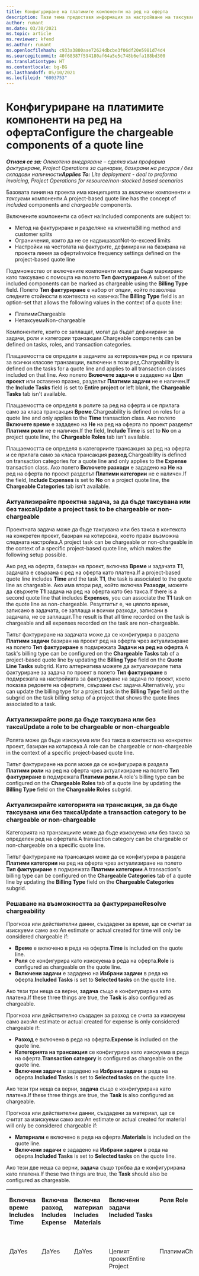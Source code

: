 ```yaml
---
title: Конфигуриране на платимите компоненти на ред на оферта
description: Тази тема предоставя информация за настройване на таксувани и неначисляеми компоненти на базирана на проект линия за оферти.
author: rumant
ms.date: 03/30/2021
ms.topic: article
ms.reviewer: kfend
ms.author: rumant
ms.openlocfilehash: c933a3800aae72624dbcbe3f06df20e5981d74d4
ms.sourcegitcommit: 40f68387f594180af64a5e5c748b6efa188bd300
ms.translationtype: HT
ms.contentlocale: bg-BG
ms.lasthandoff: 05/10/2021
ms.locfileid: "6003753"
---
```

# <a name="configure-the-chargeable-components-of-a-quote-line"></a><span data-ttu-id="5563a-103">Конфигуриране на платимите компоненти на ред на оферта</span><span class="sxs-lookup"><span data-stu-id="5563a-103">Configure the chargeable components of a quote line</span></span> 

<span data-ttu-id="5563a-104">_**Отнася се за:** Олекотено внедряване – сделка към проформа фактуриране, Project Operations за сценарии, базирани на ресурси / без складови наличности_</span><span class="sxs-lookup"><span data-stu-id="5563a-104">_**Applies To:** Lite deployment - deal to proforma invoicing, Project Operations for resource/non-stocked based scenarios_</span></span>

<span data-ttu-id="5563a-105">Базовата линия на проекта има концепцията за *включени* компоненти и *таксуеми* компоненти.</span><span class="sxs-lookup"><span data-stu-id="5563a-105">A project-based quote line has the concept of *included* components and *chargeable* components.</span></span>

<span data-ttu-id="5563a-106">Включените компоненти са обект на:</span><span class="sxs-lookup"><span data-stu-id="5563a-106">Included components are subject to:</span></span>

  - <span data-ttu-id="5563a-107">Метод на фактуриране и разделяне на клиента</span><span class="sxs-lookup"><span data-stu-id="5563a-107">Billing method and customer splits</span></span>
  - <span data-ttu-id="5563a-108">Ограничения, които да не се надвишават</span><span class="sxs-lookup"><span data-stu-id="5563a-108">Not-to-exceed limits</span></span> 
  - <span data-ttu-id="5563a-109">Настройки на честотата на фактурите, дефинирани на базирана на проекта линия за оферти</span><span class="sxs-lookup"><span data-stu-id="5563a-109">Invoice frequency settings defined on the project-based quote line</span></span>

<span data-ttu-id="5563a-110">Подмножество от включените компоненти може да бъде маркирано като таксувано с помощта на полето **Тип фактуриране**.</span><span class="sxs-lookup"><span data-stu-id="5563a-110">A subset of the included components can be marked as chargeable using the **Billing Type** field.</span></span> <span data-ttu-id="5563a-111">Полето **Тип фактуриране** е набор от опции, който позволява следните стойности в контекста на кавичка:</span><span class="sxs-lookup"><span data-stu-id="5563a-111">The **Billing Type** field is an option-set that allows the following values in the context of a quote line:</span></span>

  - <span data-ttu-id="5563a-112">Платими</span><span class="sxs-lookup"><span data-stu-id="5563a-112">Chargeable</span></span>
  - <span data-ttu-id="5563a-113">Нетаксуеми</span><span class="sxs-lookup"><span data-stu-id="5563a-113">Non-chargeable</span></span>

<span data-ttu-id="5563a-114">Компонентите, които се заплащат, могат да бъдат дефинирани за задачи, роли и категории транзакции.</span><span class="sxs-lookup"><span data-stu-id="5563a-114">Chargeable components can be defined on tasks, roles, and transaction categories.</span></span>

<span data-ttu-id="5563a-115">Плащаемостта се определя в задачите за котировъчен ред и се прилага за всички класове транзакции, включени в този ред.</span><span class="sxs-lookup"><span data-stu-id="5563a-115">Chargeability is defined on the tasks for a quote line and applies to all transaction classes included on that line.</span></span> <span data-ttu-id="5563a-116">Ако полето **Включете задачи** е зададено на **Цял проект** или оставено празно, разделът **Платими задачи** не е наличен.</span><span class="sxs-lookup"><span data-stu-id="5563a-116">If the **Include Tasks** field is set to **Entire project** or left blank, the **Chargeable Tasks** tab isn't available.</span></span>

<span data-ttu-id="5563a-117">Плащаемостта се определя в ролите за ред на оферта и се прилага само за класа трансакция **Време**.</span><span class="sxs-lookup"><span data-stu-id="5563a-117">Chargeability is defined on roles for a quote line and only applies to the **Time** transaction class.</span></span> <span data-ttu-id="5563a-118">Ако полето **Включете време** е зададено на **Не** на ред на оферта по проект разделът **Платими роли** не е наличен.</span><span class="sxs-lookup"><span data-stu-id="5563a-118">If the field, **Include Time** is set to **No** on a project quote line, the **Chargeable Roles** tab isn't available.</span></span>

<span data-ttu-id="5563a-119">Плащаемостта се определя в категориите трансакция за ред на оферта и се прилага само за класа трансакция **разход**.</span><span class="sxs-lookup"><span data-stu-id="5563a-119">Chargeability is defined on transaction categories for a  quote line and only applies to the **Expense** transaction class.</span></span> <span data-ttu-id="5563a-120">Ако полето **Включете разходи** е зададено на **Не** на ред на оферта по проект разделът **Платими категории** не е наличен.</span><span class="sxs-lookup"><span data-stu-id="5563a-120">If the field, **Include Expenses** is set to **No** on a project quote line, the **Chargeable Categories** tab isn't available.</span></span>

### <a name="update-a-project-task-to-be-chargeable-or-non-chargeable"></a><span data-ttu-id="5563a-121">Актуализирайте проектна задача, за да бъде таксувана или без такса</span><span class="sxs-lookup"><span data-stu-id="5563a-121">Update a project task to be chargeable or non-chargeable</span></span>

<span data-ttu-id="5563a-122">Проектната задача може да бъде таксувана или без такса в контекста на конкретен проект, базиран на котировка, което прави възможна следната настройка.</span><span class="sxs-lookup"><span data-stu-id="5563a-122">A project task can be chargeable or non-chargeable in the context of a specific project-based quote line, which makes the following setup possible.</span></span>

<span data-ttu-id="5563a-123">Ако ред на оферта, базиран на проект, включва **Време** и задачата **Т1**, задачата е свързана с ред на оферта като платена.</span><span class="sxs-lookup"><span data-stu-id="5563a-123">If a project-based quote line includes **Time** and the task **T1**, the task is associated to the quote line as chargeable.</span></span> <span data-ttu-id="5563a-124">Ако има втори ред, който включва **Разходи**, можете да свържете **Т1** задача на ред на оферта като без такса.</span><span class="sxs-lookup"><span data-stu-id="5563a-124">If there is a second quote line that includes **Expenses**, you can associate the **T1** task on the quote line as non-chargeable.</span></span> <span data-ttu-id="5563a-125">Резултатът е, че цялото време, записано в задачата, се заплаща и всички разходи, записани в задачата, не се заплащат.</span><span class="sxs-lookup"><span data-stu-id="5563a-125">The result is that all time recorded on the task is chargeable and all expenses recorded on the task are non-chargeable.</span></span>

<span data-ttu-id="5563a-126">Типът фактуриране на задачата може да се конфигурира в раздела **Платими задачи** базиран на проект ред на оферта чрез актуализиране на полето **Тип фактуриране** в подмрежата **Задачи на ред на оферта**.</span><span class="sxs-lookup"><span data-stu-id="5563a-126">A task's billing type can be configured on the **Chargeable Tasks** tab of a project-based quote line by updating the **Billing Type** field on the **Quote Line Tasks** subgrid.</span></span> <span data-ttu-id="5563a-127">Като алтернатива можете да актуализирате типа фактуриране за задача по проект в полето **Тип фактуриране** в подмрежата на настройката за фактуриране на задача по проект, което показва редовете на офертите, свързани със задача.</span><span class="sxs-lookup"><span data-stu-id="5563a-127">Alternatively, you can update the billing type for a project task in the **Billing Type** field on the subgrid on the task billing setup of a project that shows the quote lines associated to a task.</span></span>

### <a name="update-a-role-to-be-chargeable-or-non-chargeable"></a><span data-ttu-id="5563a-128">Актуализирайте роля да бъде таксувана или без такса</span><span class="sxs-lookup"><span data-stu-id="5563a-128">Update a role to be chargeable or non-chargeable</span></span>

<span data-ttu-id="5563a-129">Ролята може да бъде изискуема или без такса в контекста на конкретен проект, базиран на котировка.</span><span class="sxs-lookup"><span data-stu-id="5563a-129">A role can be chargeable or non-chargeable in the context of a specific project-based quote line.</span></span>

<span data-ttu-id="5563a-130">Типът фактуриране на роля може да се конфигурира в раздела **Платими роли** на ред на оферта чрез актуализиране на полето **Тип фактуриране** в подмрежата **Платими роли**.</span><span class="sxs-lookup"><span data-stu-id="5563a-130">A role's billing type can be configured on the **Chargeable Roles** tab of a quote line by updating the **Billing Type** field on the **Chargeable Roles** subgrid.</span></span>

### <a name="update-a-transaction-category-to-be-chargeable-or-non-chargeable"></a><span data-ttu-id="5563a-131">Актуализирайте категорията на трансакция, за да бъде таксувана или без такса</span><span class="sxs-lookup"><span data-stu-id="5563a-131">Update a transaction category to be chargeable or non-chargeable</span></span>

<span data-ttu-id="5563a-132">Категорията на транзакциите може да бъде изискуема или без такса за определен ред на офертата.</span><span class="sxs-lookup"><span data-stu-id="5563a-132">A transaction category can be chargeable or non-chargeable on a specific quote line.</span></span>

<span data-ttu-id="5563a-133">Типът фактуриране на трансакция може да се конфигурира в раздела **Платими категории** на ред на оферта чрез актуализиране на полето **Тип фактуриране** в подмрежата **Платими категории**.</span><span class="sxs-lookup"><span data-stu-id="5563a-133">A transaction's billing type can be configured on the **Chargeable Categories** tab of a quote line by updating the **Billing Type** field on the **Chargeable Categories** subgrid.</span></span>

### <a name="resolve-chargeability"></a><span data-ttu-id="5563a-134">Решаване на възможността за фактуриране</span><span class="sxs-lookup"><span data-stu-id="5563a-134">Resolve chargeability</span></span>
<span data-ttu-id="5563a-135">Прогноза или действителни данни, създадени за време, ще се считат за изискуеми само ако:</span><span class="sxs-lookup"><span data-stu-id="5563a-135">An estimate or actual created for time will only be considered chargeable if:</span></span>

   - <span data-ttu-id="5563a-136">**Време** е включено в реда на оферта.</span><span class="sxs-lookup"><span data-stu-id="5563a-136">**Time** is included on the quote line.</span></span>
   - <span data-ttu-id="5563a-137">**Роля** се конфигурира като изискуема в реда на оферта.</span><span class="sxs-lookup"><span data-stu-id="5563a-137">**Role** is configured as chargeable on the quote line.</span></span>
   - <span data-ttu-id="5563a-138">**Включени задачи** е зададено на **Избрани задачи** в реда на оферта.</span><span class="sxs-lookup"><span data-stu-id="5563a-138">**Included Tasks** is set to **Selected tasks** on the quote line.</span></span> 

<span data-ttu-id="5563a-139">Ако тези три неща са верни, **задача** също е конфигурирана като платена.</span><span class="sxs-lookup"><span data-stu-id="5563a-139">If these three things are true, the **Task** is also configured as chargeable.</span></span> 

<span data-ttu-id="5563a-140">Прогноза или действително създаден за разход се счита за изискуем само ако:</span><span class="sxs-lookup"><span data-stu-id="5563a-140">An estimate or actual created for expense is only considered chargeable if:</span></span> 

   - <span data-ttu-id="5563a-141">**Разход** е включено в реда на оферта.</span><span class="sxs-lookup"><span data-stu-id="5563a-141">**Expense** is included on the quote line.</span></span>
   - <span data-ttu-id="5563a-142">**Категорията на трансакция** се конфигурира като изискуема в реда на оферта.</span><span class="sxs-lookup"><span data-stu-id="5563a-142">**Transaction category** is configured as chargeable on the quote line.</span></span>
   - <span data-ttu-id="5563a-143">**Включени задачи** е зададено на **Избрани задачи** в реда на оферта.</span><span class="sxs-lookup"><span data-stu-id="5563a-143">**Included Tasks** is set to **Selected tasks** on the quote line.</span></span>

<span data-ttu-id="5563a-144">Ако тези три неща са верни, **задача** също е конфигурирана като платена.</span><span class="sxs-lookup"><span data-stu-id="5563a-144">If these three things are true, the **Task** is also configured as chargeable.</span></span> 

<span data-ttu-id="5563a-145">Прогноза или действителни данни, създадени за материал, ще се считат за изискуеми само ако:</span><span class="sxs-lookup"><span data-stu-id="5563a-145">An estimate or actual created for material will only be considered chargeable if:</span></span>

   - <span data-ttu-id="5563a-146">**Материали** е включено в реда на оферта.</span><span class="sxs-lookup"><span data-stu-id="5563a-146">**Materials** is included on the quote line.</span></span>
   - <span data-ttu-id="5563a-147">**Включени задачи** е зададено на **Избрани задачи** в реда на оферта.</span><span class="sxs-lookup"><span data-stu-id="5563a-147">**Included Tasks** is set to **Selected tasks** on the quote line.</span></span>

<span data-ttu-id="5563a-148">Ако тези две неща са верни, **задача** също трябва да е конфигурирана като платена.</span><span class="sxs-lookup"><span data-stu-id="5563a-148">If these two things are true, the **Task** should also be configured as chargeable.</span></span> 


<table border="0" cellspacing="0" cellpadding="0">
    <tbody>
        <tr>
            <td width="70" valign="top">
                <p><span data-ttu-id="5563a-149">
                    <strong>Включва време</strong>
                </span><span class="sxs-lookup"><span data-stu-id="5563a-149">
                    <strong>Includes Time</strong>
                </span></span></p>
            </td>
            <td width="78" valign="top">
                <p><span data-ttu-id="5563a-150">
                    <strong>Включва разход</strong>
                    <strong></strong>
                </span><span class="sxs-lookup"><span data-stu-id="5563a-150">
                    <strong>Includes Expense</strong>
                    <strong></strong>
                </span></span></p>
            </td>
            <td width="63" valign="top">
                <p><span data-ttu-id="5563a-151">
                    <strong>Включва материал</strong>
                    <strong></strong>
                </span><span class="sxs-lookup"><span data-stu-id="5563a-151">
                    <strong>Includes Materials</strong>
                    <strong></strong>
                </span></span></p>
            </td>
            <td width="75" valign="top">
                <p><span data-ttu-id="5563a-152">
                    <strong>Включени задачи</strong>
                    <strong></strong>
                </span><span class="sxs-lookup"><span data-stu-id="5563a-152">
                    <strong>Included Tasks</strong>
                    <strong></strong>
                </span></span></p>
            </td>
            <td width="65" valign="top">
                <p><span data-ttu-id="5563a-153">
                    <strong>Роля</strong>
                    <strong></strong>
                </span><span class="sxs-lookup"><span data-stu-id="5563a-153">
                    <strong>Role</strong>
                    <strong></strong>
                </span></span></p>
            </td>
            <td width="70" valign="top">
                <p><span data-ttu-id="5563a-154">
                    <strong>Категория</strong>
                    <strong></strong>
                </span><span class="sxs-lookup"><span data-stu-id="5563a-154">
                    <strong>Category</strong>
                    <strong></strong>
                </span></span></p>
            </td>
            <td width="65" valign="top">
                <p><span data-ttu-id="5563a-155">
                    <strong>Задача</strong>
                    <strong></strong>
                </span><span class="sxs-lookup"><span data-stu-id="5563a-155">
                    <strong>Task</strong>
                    <strong></strong>
                </span></span></p>
            </td>
            <td width="350" valign="top">
                <p><span data-ttu-id="5563a-156">
                    <strong>Въздействие на таксуемостта</strong>
                </span><span class="sxs-lookup"><span data-stu-id="5563a-156">
                    <strong>Chargeability impact</strong>
                </span></span></p>
            </td>
        </tr>
        <tr>
            <td width="70" valign="top">
                <p>
<span data-ttu-id="5563a-157">Да</span><span class="sxs-lookup"><span data-stu-id="5563a-157">Yes</span></span> </p>
            </td>
            <td width="78" valign="top">
                <p>
<span data-ttu-id="5563a-158">Да</span><span class="sxs-lookup"><span data-stu-id="5563a-158">Yes</span></span> </p>
            </td>
            <td width="63" valign="top">
                <p>
<span data-ttu-id="5563a-159">Да</span><span class="sxs-lookup"><span data-stu-id="5563a-159">Yes</span></span> </p>
            </td>
            <td width="75" valign="top">
                <p>
<span data-ttu-id="5563a-160">Целият проект</span><span class="sxs-lookup"><span data-stu-id="5563a-160">Entire Project</span></span> </p>
            </td>
            <td width="65" valign="top">
                <p>
<span data-ttu-id="5563a-161">Платими</span><span class="sxs-lookup"><span data-stu-id="5563a-161">Chargeable</span></span> </p>
            </td>
            <td width="70" valign="top">
                <p>
<span data-ttu-id="5563a-162">Платими</span><span class="sxs-lookup"><span data-stu-id="5563a-162">Chargeable</span></span> </p>
            </td>
            <td width="65" valign="top">
                <p>
<span data-ttu-id="5563a-163">Не може да се зададе</span><span class="sxs-lookup"><span data-stu-id="5563a-163">Cannot be set</span></span> </p>
            </td>
            <td width="350" valign="top">
                <p>
<span data-ttu-id="5563a-164">Таксуване по действително време: Платимо</span><span class="sxs-lookup"><span data-stu-id="5563a-164">Billing on a time actual: Chargeable</span></span> </p>
                <p>
<span data-ttu-id="5563a-165">Вид на фактурирането за действителни разходи: Платимо</span><span class="sxs-lookup"><span data-stu-id="5563a-165">Billing type on expense actual: Chargeable</span></span> </p>
                <p>
<span data-ttu-id="5563a-166">Вид на фактурирането за действителни данни за материал: Платимо</span><span class="sxs-lookup"><span data-stu-id="5563a-166">Billing type on material actual: Chargeable</span></span> </p>
            </td>
        </tr>
        <tr>
            <td width="70" valign="top">
                <p>
<span data-ttu-id="5563a-167">Да</span><span class="sxs-lookup"><span data-stu-id="5563a-167">Yes</span></span> </p>
            </td>
            <td width="78" valign="top">
                <p>
<span data-ttu-id="5563a-168">Да</span><span class="sxs-lookup"><span data-stu-id="5563a-168">Yes</span></span> </p>
            </td>
            <td width="63" valign="top">
                <p>
<span data-ttu-id="5563a-169">Да</span><span class="sxs-lookup"><span data-stu-id="5563a-169">Yes</span></span> </p>
            </td>
            <td width="75" valign="top">
                <p>
<span data-ttu-id="5563a-170">Само избрани задачи</span><span class="sxs-lookup"><span data-stu-id="5563a-170">Selected tasks only</span></span> </p>
            </td>
            <td width="65" valign="top">
                <p>
<span data-ttu-id="5563a-171">Платими</span><span class="sxs-lookup"><span data-stu-id="5563a-171">Chargeable</span></span> </p>
            </td>
            <td width="70" valign="top">
                <p>
<span data-ttu-id="5563a-172">Платими</span><span class="sxs-lookup"><span data-stu-id="5563a-172">Chargeable</span></span> </p>
            </td>
            <td width="65" valign="top">
                <p>
<span data-ttu-id="5563a-173">Платими</span><span class="sxs-lookup"><span data-stu-id="5563a-173">Chargeable</span></span> </p>
            </td>
            <td width="350" valign="top">
                <p>
<span data-ttu-id="5563a-174">Таксуване по действително време: Платимо</span><span class="sxs-lookup"><span data-stu-id="5563a-174">Billing on a time actual: Chargeable</span></span> </p>
                <p>
<span data-ttu-id="5563a-175">Вид на фактурирането за действителни разходи: Платимо</span><span class="sxs-lookup"><span data-stu-id="5563a-175">Billing type on expense actual: Chargeable</span></span> </p>
                <p>
<span data-ttu-id="5563a-176">Вид на фактурирането за действителни данни за материал: Платимо</span><span class="sxs-lookup"><span data-stu-id="5563a-176">Billing type on material actual: Chargeable</span></span> </p>
            </td>
        </tr>
        <tr>
            <td width="70" valign="top">
                <p>
<span data-ttu-id="5563a-177">Да</span><span class="sxs-lookup"><span data-stu-id="5563a-177">Yes</span></span> </p>
            </td>
            <td width="78" valign="top">
                <p>
<span data-ttu-id="5563a-178">Да</span><span class="sxs-lookup"><span data-stu-id="5563a-178">Yes</span></span> </p>
            </td>
            <td width="63" valign="top">
                <p>
<span data-ttu-id="5563a-179">Да</span><span class="sxs-lookup"><span data-stu-id="5563a-179">Yes</span></span> </p>
            </td>
            <td width="75" valign="top">
                <p>
<span data-ttu-id="5563a-180">Само избрани задачи</span><span class="sxs-lookup"><span data-stu-id="5563a-180">Selected tasks only</span></span> </p>
            </td>
            <td width="65" valign="top">
                <p><span data-ttu-id="5563a-181">
                    <strong>Нетаксуемо</strong>
                </span><span class="sxs-lookup"><span data-stu-id="5563a-181">
                    <strong>Non - Chargeable</strong>
                </span></span></p>
            </td>
            <td width="70" valign="top">
                <p>
<span data-ttu-id="5563a-182">Платими</span><span class="sxs-lookup"><span data-stu-id="5563a-182">Chargeable</span></span> </p>
            </td>
            <td width="65" valign="top">
                <p>
<span data-ttu-id="5563a-183">Платими</span><span class="sxs-lookup"><span data-stu-id="5563a-183">Chargeable</span></span> </p>
            </td>
            <td width="350" valign="top">
                <p>
<span data-ttu-id="5563a-184">Таксуване по действително време: <strong>Неплатимо</strong>
                </span><span class="sxs-lookup"><span data-stu-id="5563a-184">Billing on a time actual: <strong>Non-Chargeable</strong>
                </span></span></p>
                <p>
<span data-ttu-id="5563a-185">Вид на фактурирането за действителни разходи: Платимо</span><span class="sxs-lookup"><span data-stu-id="5563a-185">Billing type on expense actual: Chargeable</span></span> </p>
                <p>
<span data-ttu-id="5563a-186">Вид на фактурирането за действителни данни за материал: Платимо</span><span class="sxs-lookup"><span data-stu-id="5563a-186">Billing type on material actual: Chargeable</span></span> </p>
            </td>
        </tr>
        <tr>
            <td width="70" valign="top">
                <p>
<span data-ttu-id="5563a-187">Да</span><span class="sxs-lookup"><span data-stu-id="5563a-187">Yes</span></span> </p>
            </td>
            <td width="78" valign="top">
                <p>
<span data-ttu-id="5563a-188">Да</span><span class="sxs-lookup"><span data-stu-id="5563a-188">Yes</span></span> </p>
            </td>
            <td width="63" valign="top">
                <p>
<span data-ttu-id="5563a-189">Да</span><span class="sxs-lookup"><span data-stu-id="5563a-189">Yes</span></span> </p>
            </td>
            <td width="75" valign="top">
                <p>
<span data-ttu-id="5563a-190">Само избрани задачи</span><span class="sxs-lookup"><span data-stu-id="5563a-190">Selected tasks only</span></span> </p>
            </td>
            <td width="65" valign="top">
                <p>
<span data-ttu-id="5563a-191">Платими</span><span class="sxs-lookup"><span data-stu-id="5563a-191">Chargeable</span></span> </p>
            </td>
            <td width="70" valign="top">
                <p>
<span data-ttu-id="5563a-192">Платими</span><span class="sxs-lookup"><span data-stu-id="5563a-192">Chargeable</span></span> </p>
            </td>
            <td width="65" valign="top">
                <p><span data-ttu-id="5563a-193">
                    <strong>Нетаксуемо</strong>
                </span><span class="sxs-lookup"><span data-stu-id="5563a-193">
                    <strong>Non-Chargeable</strong>
                </span></span></p>
            </td>
            <td width="350" valign="top">
                <p>
<span data-ttu-id="5563a-194">Таксуване по действително време: <strong>Неплатимо</strong>
                </span><span class="sxs-lookup"><span data-stu-id="5563a-194">Billing on a time actual: <strong>Non-Chargeable</strong>
                </span></span></p>
                <p>
<span data-ttu-id="5563a-195">Вид на фактурирането за действителни разходи: <strong>Неплатимо</strong>
                </span><span class="sxs-lookup"><span data-stu-id="5563a-195">Billing type on expense actual: <strong>Non-Chargeable</strong>
                </span></span></p>
                <p>
<span data-ttu-id="5563a-196">Вид на фактурирането за действителни данни за материал: <strong>Неплатимо</strong>
                </span><span class="sxs-lookup"><span data-stu-id="5563a-196">Billing type on material actual: <strong>Non-Chargeable</strong>
                </span></span></p>
            </td>
        </tr>
        <tr>
            <td width="70" valign="top">
                <p>
<span data-ttu-id="5563a-197">Да</span><span class="sxs-lookup"><span data-stu-id="5563a-197">Yes</span></span> </p>
            </td>
            <td width="78" valign="top">
                <p>
<span data-ttu-id="5563a-198">Да</span><span class="sxs-lookup"><span data-stu-id="5563a-198">Yes</span></span> </p>
            </td>
            <td width="63" valign="top">
                <p>
<span data-ttu-id="5563a-199">Да</span><span class="sxs-lookup"><span data-stu-id="5563a-199">Yes</span></span> </p>
            </td>
            <td width="75" valign="top">
                <p>
<span data-ttu-id="5563a-200">Само избрани задачи</span><span class="sxs-lookup"><span data-stu-id="5563a-200">Selected tasks only</span></span> </p>
            </td>
            <td width="65" valign="top">
                <p><span data-ttu-id="5563a-201">
                    <strong>Нетаксуемо</strong>
                </span><span class="sxs-lookup"><span data-stu-id="5563a-201">
                    <strong>Non-Chargeable</strong>
                </span></span></p>
            </td>
            <td width="70" valign="top">
                <p>
<span data-ttu-id="5563a-202">Платими</span><span class="sxs-lookup"><span data-stu-id="5563a-202">Chargeable</span></span> </p>
            </td>
            <td width="65" valign="top">
                <p><span data-ttu-id="5563a-203">
                    <strong>Нетаксуемо</strong>
                </span><span class="sxs-lookup"><span data-stu-id="5563a-203">
                    <strong>Non- Chargeable</strong>
                </span></span></p>
            </td>
            <td width="350" valign="top">
                <p>
<span data-ttu-id="5563a-204">Таксуване по действително време: <strong>Неплатимо</strong>
                </span><span class="sxs-lookup"><span data-stu-id="5563a-204">Billing on a time actual: <strong>Non-Chargeable</strong>
                </span></span></p>
                <p>
<span data-ttu-id="5563a-205">Вид на фактурирането за действителни разходи: <strong>Неплатимо</strong>
                </span><span class="sxs-lookup"><span data-stu-id="5563a-205">Billing type on expense actual: <strong>Non-Chargeable</strong>
                </span></span></p>
                <p>
<span data-ttu-id="5563a-206">Вид на фактурирането за действителни данни за материал: <strong>Неплатимо</strong>
                </span><span class="sxs-lookup"><span data-stu-id="5563a-206">Billing type on material actual: <strong> Non-Chargeable</strong>
                </span></span></p>
            </td>
        </tr>
        <tr>
            <td width="70" valign="top">
                <p>
<span data-ttu-id="5563a-207">Да</span><span class="sxs-lookup"><span data-stu-id="5563a-207">Yes</span></span> </p>
            </td>
            <td width="78" valign="top">
                <p>
<span data-ttu-id="5563a-208">Да</span><span class="sxs-lookup"><span data-stu-id="5563a-208">Yes</span></span> </p>
            </td>
            <td width="63" valign="top">
                <p>
<span data-ttu-id="5563a-209">Да</span><span class="sxs-lookup"><span data-stu-id="5563a-209">Yes</span></span> </p>
            </td>
            <td width="75" valign="top">
                <p>
<span data-ttu-id="5563a-210">Само избрани задачи</span><span class="sxs-lookup"><span data-stu-id="5563a-210">Selected tasks only</span></span> </p>
            </td>
            <td width="65" valign="top">
                <p><span data-ttu-id="5563a-211">
                    <strong>Нетаксуемо</strong>
                </span><span class="sxs-lookup"><span data-stu-id="5563a-211">
                    <strong>Non-Chargeable</strong>
                </span></span></p>
            </td>
            <td width="70" valign="top">
                <p><span data-ttu-id="5563a-212">
                    <strong>Нетаксуемо</strong>
                </span><span class="sxs-lookup"><span data-stu-id="5563a-212">
                    <strong>Non-Chargeable</strong>
                </span></span></p>
            </td>
            <td width="65" valign="top">
                <p>
<span data-ttu-id="5563a-213">Платими</span><span class="sxs-lookup"><span data-stu-id="5563a-213">Chargeable</span></span> </p>
            </td>
            <td width="350" valign="top">
                <p>
<span data-ttu-id="5563a-214">Таксуване по действително време: <strong>Неплатимо</strong>
                </span><span class="sxs-lookup"><span data-stu-id="5563a-214">Billing on a time actual: <strong>Non-Chargeable</strong>
                </span></span></p>
                <p>
<span data-ttu-id="5563a-215">Вид на фактурирането за действителни разходи: <strong>Неплатимо</strong>
                </span><span class="sxs-lookup"><span data-stu-id="5563a-215">Billing type on expense actual: <strong> Non-Chargeable</strong>
                </span></span></p>
                <p>
<span data-ttu-id="5563a-216">Вид на фактурирането за действителни данни за материал: Платимо</span><span class="sxs-lookup"><span data-stu-id="5563a-216">Billing type on material actual: Chargeable</span></span> </p>
            </td>
        </tr>
        <tr>
            <td width="70" valign="top">
                <p><span data-ttu-id="5563a-217">
                    <strong>No</strong>
                </span><span class="sxs-lookup"><span data-stu-id="5563a-217">
                    <strong>No</strong>
                </span></span></p>
            </td>
            <td width="78" valign="top">
                <p>
<span data-ttu-id="5563a-218">Да</span><span class="sxs-lookup"><span data-stu-id="5563a-218">Yes</span></span> </p>
            </td>
            <td width="63" valign="top">
                <p>
<span data-ttu-id="5563a-219">Да</span><span class="sxs-lookup"><span data-stu-id="5563a-219">Yes</span></span> </p>
            </td>
            <td width="75" valign="top">
                <p>
<span data-ttu-id="5563a-220">Целият проект</span><span class="sxs-lookup"><span data-stu-id="5563a-220">Entire Project</span></span> </p>
            </td>
            <td width="65" valign="top">
                <p>
<span data-ttu-id="5563a-221">Не може да се зададе</span><span class="sxs-lookup"><span data-stu-id="5563a-221">Cannot be set</span></span> </p>
            </td>
            <td width="70" valign="top">
                <p><span data-ttu-id="5563a-222">
                    <strong>Платими</strong>
                </span><span class="sxs-lookup"><span data-stu-id="5563a-222">
                    <strong>Chargeable</strong>
                </span></span></p>
            </td>
            <td width="65" valign="top">
                <p>
<span data-ttu-id="5563a-223">Не може да се зададе</span><span class="sxs-lookup"><span data-stu-id="5563a-223">Cannot be set</span></span> </p>
            </td>
            <td width="350" valign="top">
                <p>
<span data-ttu-id="5563a-224">Таксуване по действително време: <strong>Неналично</strong>
                </span><span class="sxs-lookup"><span data-stu-id="5563a-224">Billing on a time actual: <strong>Not available</strong>
                </span></span></p>
                <p>
<span data-ttu-id="5563a-225">Вид на фактурирането за действителни разходи: Платимо</span><span class="sxs-lookup"><span data-stu-id="5563a-225">Billing type on expense actual: Chargeable</span></span> </p>
                <p>
<span data-ttu-id="5563a-226">Вид на фактурирането за действителни данни за материал: Платимо</span><span class="sxs-lookup"><span data-stu-id="5563a-226">Billing type on material actual: Chargeable</span></span> </p>
            </td>
        </tr>
        <tr>
            <td width="70" valign="top">
                <p><span data-ttu-id="5563a-227">
                    <strong>No</strong>
                </span><span class="sxs-lookup"><span data-stu-id="5563a-227">
                    <strong>No</strong>
                </span></span></p>
            </td>
            <td width="78" valign="top">
                <p>
<span data-ttu-id="5563a-228">Да</span><span class="sxs-lookup"><span data-stu-id="5563a-228">Yes</span></span> </p>
            </td>
            <td width="63" valign="top">
                <p>
<span data-ttu-id="5563a-229">Да</span><span class="sxs-lookup"><span data-stu-id="5563a-229">Yes</span></span> </p>
            </td>
            <td width="75" valign="top">
                <p>
<span data-ttu-id="5563a-230">Целият проект</span><span class="sxs-lookup"><span data-stu-id="5563a-230">Entire Project</span></span> </p>
            </td>
            <td width="65" valign="top">
                <p>
<span data-ttu-id="5563a-231">Не може да се зададе</span><span class="sxs-lookup"><span data-stu-id="5563a-231">Cannot be set</span></span> </p>
            </td>
            <td width="70" valign="top">
                <p><span data-ttu-id="5563a-232">
                    <strong>Нетаксуемо</strong>
                </span><span class="sxs-lookup"><span data-stu-id="5563a-232">
                    <strong>Non-Chargeable</strong>
                </span></span></p>
            </td>
            <td width="65" valign="top">
                <p>
<span data-ttu-id="5563a-233">Не може да се зададе</span><span class="sxs-lookup"><span data-stu-id="5563a-233">Cannot be set</span></span> </p>
            </td>
            <td width="350" valign="top">
                <p>
<span data-ttu-id="5563a-234">Таксуване по действително време: <strong>Неналично</strong>
                </span><span class="sxs-lookup"><span data-stu-id="5563a-234">Billing on a time actual: <strong>Not available</strong>
                </span></span></p>
                <p>
<span data-ttu-id="5563a-235">Вид на фактурирането за действителни разходи: <strong>Неплатимо</strong>
                </span><span class="sxs-lookup"><span data-stu-id="5563a-235">Billing type on expense actual: <strong> Non-chargeable</strong>
                </span></span></p>
                <p>
<span data-ttu-id="5563a-236">Вид на фактурирането за действителни данни за материал: Платимо</span><span class="sxs-lookup"><span data-stu-id="5563a-236">Billing type on material actual: Chargeable</span></span> </p>
            </td>
        </tr>
        <tr>
            <td width="70" valign="top">
                <p>
<span data-ttu-id="5563a-237">Да</span><span class="sxs-lookup"><span data-stu-id="5563a-237">Yes</span></span> </p>
            </td>
            <td width="78" valign="top">
                <p><span data-ttu-id="5563a-238">
                    <strong>No</strong>
                </span><span class="sxs-lookup"><span data-stu-id="5563a-238">
                    <strong>No</strong>
                </span></span></p>
            </td>
            <td width="63" valign="top">
                <p>
<span data-ttu-id="5563a-239">Да</span><span class="sxs-lookup"><span data-stu-id="5563a-239">Yes</span></span> </p>
            </td>
            <td width="75" valign="top">
                <p>
<span data-ttu-id="5563a-240">Целият проект</span><span class="sxs-lookup"><span data-stu-id="5563a-240">Entire Project</span></span> </p>
            </td>
            <td width="65" valign="top">
                <p>
<span data-ttu-id="5563a-241">Платими</span><span class="sxs-lookup"><span data-stu-id="5563a-241">Chargeable</span></span> </p>
            </td>
            <td width="70" valign="top">
                <p>
<span data-ttu-id="5563a-242">Не може да се зададе</span><span class="sxs-lookup"><span data-stu-id="5563a-242">Cannot be set</span></span> </p>
            </td>
            <td width="65" valign="top">
                <p>
<span data-ttu-id="5563a-243">Не може да се зададе</span><span class="sxs-lookup"><span data-stu-id="5563a-243">Cannot be set</span></span> </p>
            </td>
            <td width="350" valign="top">
                <p>
<span data-ttu-id="5563a-244">Таксуване по действително време: Платимо</span><span class="sxs-lookup"><span data-stu-id="5563a-244">Billing on a time actual: Chargeable</span></span> </p>
                <p>
<span data-ttu-id="5563a-245">Вид на фактурирането за действителни разходи: <strong>Неналично</strong>
                </span><span class="sxs-lookup"><span data-stu-id="5563a-245">Billing type on expense actual:<strong> Not available</strong>
                </span></span></p>
                <p>
<span data-ttu-id="5563a-246">Вид на фактурирането за действителни данни за материал: Платимо</span><span class="sxs-lookup"><span data-stu-id="5563a-246">Billing type on material actual: Chargeable</span></span> </p>
            </td>
        </tr>
        <tr>
            <td width="70" valign="top">
                <p>
<span data-ttu-id="5563a-247">Да</span><span class="sxs-lookup"><span data-stu-id="5563a-247">Yes</span></span> </p>
            </td>
            <td width="78" valign="top">
                <p><span data-ttu-id="5563a-248">
                    <strong>No</strong>
                </span><span class="sxs-lookup"><span data-stu-id="5563a-248">
                    <strong>No</strong>
                </span></span></p>
            </td>
            <td width="63" valign="top">
                <p>
<span data-ttu-id="5563a-249">Да</span><span class="sxs-lookup"><span data-stu-id="5563a-249">Yes</span></span> </p>
            </td>
            <td width="75" valign="top">
                <p>
<span data-ttu-id="5563a-250">Целият проект</span><span class="sxs-lookup"><span data-stu-id="5563a-250">Entire Project</span></span> </p>
            </td>
            <td width="65" valign="top">
                <p><span data-ttu-id="5563a-251">
                    <strong>Нетаксуемо</strong>
                </span><span class="sxs-lookup"><span data-stu-id="5563a-251">
                    <strong>Non-Chargeable</strong>
                </span></span></p>
            </td>
            <td width="70" valign="top">
                <p>
<span data-ttu-id="5563a-252">Не може да се зададе</span><span class="sxs-lookup"><span data-stu-id="5563a-252">Cannot be set</span></span> </p>
            </td>
            <td width="65" valign="top">
                <p>
<span data-ttu-id="5563a-253">Не може да се зададе</span><span class="sxs-lookup"><span data-stu-id="5563a-253">Cannot be set</span></span> </p>
            </td>
            <td width="350" valign="top">
                <p>
<span data-ttu-id="5563a-254">Таксуване по действително време: <strong>Неплатимо </strong>
                </span><span class="sxs-lookup"><span data-stu-id="5563a-254">Billing on a time actual: <strong>Non-chargeable </strong>
                </span></span></p>
                <p>
<span data-ttu-id="5563a-255">Вид на фактурирането за действителни разходи: <strong>Неналично</strong>
                </span><span class="sxs-lookup"><span data-stu-id="5563a-255">Billing type on expense actual:<strong> Not available</strong>
                </span></span></p>
                <p>
<span data-ttu-id="5563a-256">Вид на фактурирането за действителни данни за материал: Платимо</span><span class="sxs-lookup"><span data-stu-id="5563a-256">Billing type on material actual: Chargeable</span></span> </p>
            </td>
        </tr>
        <tr>
            <td width="70" valign="top">
                <p>
<span data-ttu-id="5563a-257">Да</span><span class="sxs-lookup"><span data-stu-id="5563a-257">Yes</span></span> </p>
            </td>
            <td width="78" valign="top">
                <p>
<span data-ttu-id="5563a-258">Да</span><span class="sxs-lookup"><span data-stu-id="5563a-258">Yes</span></span> </p>
            </td>
            <td width="63" valign="top">
                <p><span data-ttu-id="5563a-259">
                    <strong>No</strong>
                </span><span class="sxs-lookup"><span data-stu-id="5563a-259">
                    <strong>No</strong>
                </span></span></p>
            </td>
            <td width="75" valign="top">
                <p>
<span data-ttu-id="5563a-260">Целият проект</span><span class="sxs-lookup"><span data-stu-id="5563a-260">Entire Project</span></span> </p>
            </td>
            <td width="65" valign="top">
                <p>
<span data-ttu-id="5563a-261">Платими</span><span class="sxs-lookup"><span data-stu-id="5563a-261">Chargeable</span></span> </p>
            </td>
            <td width="70" valign="top">
                <p>
<span data-ttu-id="5563a-262">Платими</span><span class="sxs-lookup"><span data-stu-id="5563a-262">Chargeable</span></span> </p>
            </td>
            <td width="65" valign="top">
                <p>
<span data-ttu-id="5563a-263">Не може да се зададе</span><span class="sxs-lookup"><span data-stu-id="5563a-263">Cannot be set</span></span> </p>
            </td>
            <td width="350" valign="top">
                <p>
<span data-ttu-id="5563a-264">Таксуване по действително време: Платимо</span><span class="sxs-lookup"><span data-stu-id="5563a-264">Billing on a time actual: Chargeable</span></span> </p>
                <p>
<span data-ttu-id="5563a-265">Вид на фактурирането за действителни разходи: Платимо</span><span class="sxs-lookup"><span data-stu-id="5563a-265">Billing type on expense actual: Chargeable</span></span> </p>
                <p>
<span data-ttu-id="5563a-266">Вид на фактурирането за действителни данни за материали: <strong>Неналично</strong>
                </span><span class="sxs-lookup"><span data-stu-id="5563a-266">Billing type on material actual: <strong> Not available</strong>
                </span></span></p>
            </td>
        </tr>
        <tr>
            <td width="70" valign="top">
                <p>
<span data-ttu-id="5563a-267">Да</span><span class="sxs-lookup"><span data-stu-id="5563a-267">Yes</span></span> </p>
            </td>
            <td width="78" valign="top">
                <p>
<span data-ttu-id="5563a-268">Да</span><span class="sxs-lookup"><span data-stu-id="5563a-268">Yes</span></span> </p>
            </td>
            <td width="63" valign="top">
                <p><span data-ttu-id="5563a-269">
                    <strong>No</strong>
                </span><span class="sxs-lookup"><span data-stu-id="5563a-269">
                    <strong>No</strong>
                </span></span></p>
            </td>
            <td width="75" valign="top">
                <p>
<span data-ttu-id="5563a-270">Целият проект</span><span class="sxs-lookup"><span data-stu-id="5563a-270">Entire Project</span></span> </p>
            </td>
            <td width="65" valign="top">
                <p><span data-ttu-id="5563a-271">
                    <strong>Нетаксуемо</strong>
                </span><span class="sxs-lookup"><span data-stu-id="5563a-271">
                    <strong>Non-Chargeable</strong>
                </span></span></p>
            </td>
            <td width="70" valign="top">
                <p><span data-ttu-id="5563a-272">
                    <strong>Нетаксуеми</strong>
                </span><span class="sxs-lookup"><span data-stu-id="5563a-272">
                    <strong>Non-chargeable</strong>
                </span></span></p>
            </td>
            <td width="65" valign="top">
                <p>
<span data-ttu-id="5563a-273">Не може да се зададе</span><span class="sxs-lookup"><span data-stu-id="5563a-273">Cannot be set</span></span> </p>
            </td>
            <td width="350" valign="top">
                <p>
<span data-ttu-id="5563a-274">Таксуване по действително време: <strong>Неплатимо </strong>
                </span><span class="sxs-lookup"><span data-stu-id="5563a-274">Billing on a time actual: <strong>Non-chargeable </strong>
                </span></span></p>
                <p>
<span data-ttu-id="5563a-275">Вид на фактурирането за действителни разходи: <strong>Неплатимо</strong>
                </span><span class="sxs-lookup"><span data-stu-id="5563a-275">Billing type on expense actual:<strong> Non-chargeable </strong>
                </span></span></p>
                <p>
<span data-ttu-id="5563a-276">Вид на фактурирането за действителни данни за материали: <strong>Неналично</strong>
                </span><span class="sxs-lookup"><span data-stu-id="5563a-276">Billing type on material actual:<strong> Not available</strong>
                </span></span></p>
            </td>
        </tr>
    </tbody>
</table>



[!INCLUDE[footer-include](../../includes/footer-banner.md)]
